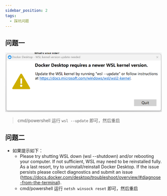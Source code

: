 ```yaml
---
sidebar_position: 2
tags:
  - 踩坑问题
---
```


## 问题一
![docker错误](./img/docker错误.png)
> cmd/powershell 运行 `wsl --update` 即可，然后重启

## 问题二
  - 如果提示如下：
    - Please try shutting WSL down (wsl --shutdown) and/or rebooting your computer. If not sufficient, WSL may need to be reinstalled fully. As a last resort, try to uninstall/reinstall Docker Desktop. If the issue persists please collect diagnostics and submit an issue (https://docs.docker.com/desktop/troubleshoot/overview/#diagnose-from-the-terminal).
    - cmd/powershell 运行 `netsh winsock reset` 即可，然后重启
